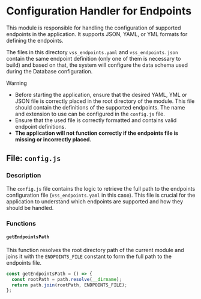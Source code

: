 # Configuration Handler for Endpoints

This module is responsible for handling the configuration of supported endpoints in the application. It supports JSON, YAML, or YML formats for defining the endpoints.

The files in this directory `vss_endpoints.yaml` and `vss_endpoints.json` contain the same endpoint definition (only one of them is necessary to build) and based on that, the system will configure the data schema used during the Database configuration.

> [!WARNING]
> - Before starting the application, ensure that the desired YAML, YML or JSON file is correctly placed in the root directory of the module. This file should contain the definitions of the supported endpoints. The name and extension to use can be configured in the `config.js` file.
> - Ensure that the used file is correctly formatted and contains valid endpoint definitions.
> - **The application will not function correctly if the endpoints file is missing or incorrectly placed.**

## File: `config.js`

### Description

The `config.js` file contains the logic to retrieve the full path to the endpoints configuration file (`vss_endpoints.yaml` in this case). This file is crucial for the application to understand which endpoints are supported and how they should be handled.

### Functions

#### `getEndpointsPath`

This function resolves the root directory path of the current module and joins it with the `ENDPOINTS_FILE` constant to form the full path to the endpoints file.

```javascript
const getEndpointsPath = () => {
  const rootPath = path.resolve(__dirname);
  return path.join(rootPath, ENDPOINTS_FILE);
};
